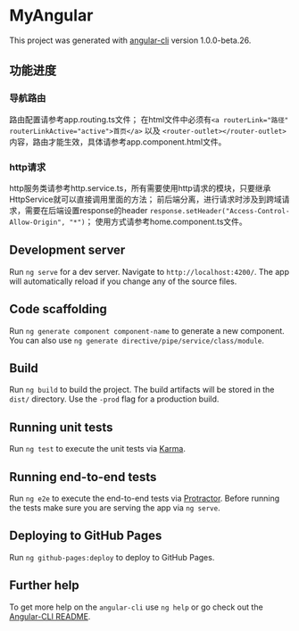 # MyAngular
This project was generated with [angular-cli](https://github.com/angular/angular-cli) version 1.0.0-beta.26.

## 功能进度

### 导航路由
路由配置请参考app.routing.ts文件；
在html文件中必须有`<a routerLink="路径" routerLinkActive="active">首页</a>` 以及 `<router-outlet></router-outlet>`内容，路由才能生效，具体请参考app.component.html文件。

### http请求
http服务类请参考http.service.ts，所有需要使用http请求的模块，只要继承HttpService就可以直接调用里面的方法；
前后端分离，进行请求时涉及到跨域请求，需要在后端设置response的header `response.setHeader("Access-Control-Allow-Origin", "*")`；
使用方式请参考home.component.ts文件。

## Development server
Run `ng serve` for a dev server. Navigate to `http://localhost:4200/`. The app will automatically reload if you change any of the source files.

## Code scaffolding

Run `ng generate component component-name` to generate a new component. You can also use `ng generate directive/pipe/service/class/module`.

## Build

Run `ng build` to build the project. The build artifacts will be stored in the `dist/` directory. Use the `-prod` flag for a production build.

## Running unit tests

Run `ng test` to execute the unit tests via [Karma](https://karma-runner.github.io).

## Running end-to-end tests

Run `ng e2e` to execute the end-to-end tests via [Protractor](http://www.protractortest.org/).
Before running the tests make sure you are serving the app via `ng serve`.

## Deploying to GitHub Pages

Run `ng github-pages:deploy` to deploy to GitHub Pages.

## Further help

To get more help on the `angular-cli` use `ng help` or go check out the [Angular-CLI README](https://github.com/angular/angular-cli/blob/master/README.md).

